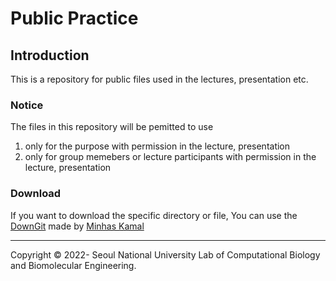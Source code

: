 # Public Practice

## Introduction

This is a repository for public files used in the lectures, presentation etc.

### Notice

The files in this repository will be pemitted to use 
  
  1) only for the purpose with permission in the lecture, presentation
  2) only for group memebers or lecture participants with permission in the lecture, presentation

### Download

If you want to download the specific directory or file,
  You can use the [DownGit](https://minhaskamal.github.io/DownGit/#/home/) made by [Minhas Kamal](https://github.com/MinhasKamal)

---

Copyright &copy; 2022- Seoul National University Lab of Computational Biology
and Biomolecular Engineering.
